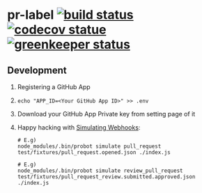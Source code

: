 [build badge]: https://travis-ci.org/sotayamashita/pr-label.svg?branch=master
[build url]:   https://travis-ci.org/sotayamashita/pr-label
[codecov badge]: https://codecov.io/gh/sotayamashita/pr-label/branch/master/graph/badge.svg
[codecov url]:   https://codecov.io/gh/sotayamashita/pr-label
[greenkeeper badge]: https://badges.greenkeeper.io/sotayamashita/pr-label.svg
[greenkeeper url]:   https://greenkeeper.io/

# pr-label [![build status][build badge]][build url] [![codecov statue][codecov badge]][codecov url] [![greenkeeper status][greenkeeper badge]][greenkeeper url]

## Development

1. Registering a GitHub App
2. `echo "APP_ID=<Your GitHub App ID>" >> .env`
3. Download your GitHub App Private key from setting page of it
4. Happy hacking with [Simulating Webhooks](https://probot.github.io/docs/simulating-webhooks/):

   ```
   # E.g)
   node_modules/.bin/probot simulate pull_request test/fixtures/pull_request.opened.json ./index.js

   # E.g)
   node_modules/.bin/probot simulate review_pull_request test/fixtures/pull_request_review.submitted.approved.json ./index.js
   ```
